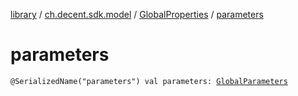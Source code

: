 [library](../../index.md) / [ch.decent.sdk.model](../index.md) / [GlobalProperties](index.md) / [parameters](./parameters.md)

# parameters

`@SerializedName("parameters") val parameters: `[`GlobalParameters`](../-global-parameters/index.md)
